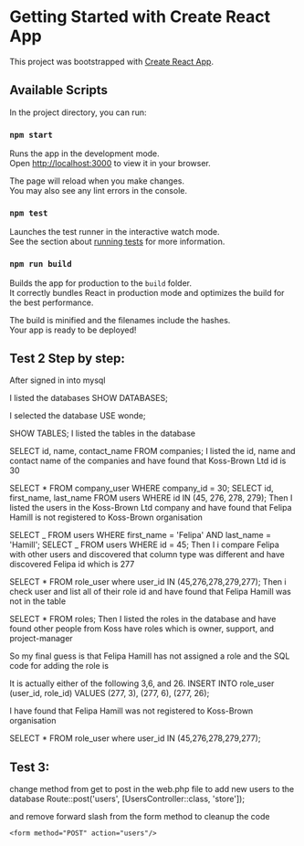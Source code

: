 # Getting Started with Create React App

This project was bootstrapped with [Create React App](https://github.com/facebook/create-react-app).

## Available Scripts

In the project directory, you can run:

### `npm start`

Runs the app in the development mode.\
Open [http://localhost:3000](http://localhost:3000) to view it in your browser.

The page will reload when you make changes.\
You may also see any lint errors in the console.

### `npm test`

Launches the test runner in the interactive watch mode.\
See the section about [running tests](https://facebook.github.io/create-react-app/docs/running-tests) for more information.

### `npm run build`

Builds the app for production to the `build` folder.\
It correctly bundles React in production mode and optimizes the build for the best performance.

The build is minified and the filenames include the hashes.\
Your app is ready to be deployed!

## Test 2 Step by step:

After signed in into mysql

I listed the databases
SHOW DATABASES;

I selected the database
USE wonde;

SHOW TABLES;
I listed the tables in the database

SELECT id, name, contact_name FROM companies;
I listed the id, name and contact name of the companies and have found that Koss-Brown Ltd id is 30

SELECT \* FROM company_user WHERE company_id = 30;
SELECT id, first_name, last_name FROM users WHERE id IN (45, 276, 278, 279);
Then I listed the users in the Koss-Brown Ltd company and have found that Felipa Hamill is not registered to Koss-Brown organisation

SELECT _ FROM users WHERE first_name = 'Felipa' AND last_name = 'Hamill';
SELECT _ FROM users WHERE id = 45;
Then I i compare Felipa with other users and discovered that column type was different and have discovered Felipa id which is 277

SELECT \* FROM role_user where user_id IN (45,276,278,279,277);
Then i check user and list all of their role id and have found that Felipa Hamill was not in the table

SELECT \* FROM roles;
Then I listed the roles in the database and have found other people from Koss have roles which is owner, support, and project-manager

So my final guess is that Felipa Hamill has not assigned a role and the SQL code for adding the role is

It is actually either of the following 3,6, and 26.
INSERT INTO role_user (user_id, role_id) VALUES
(277, 3),
(277, 6),
(277, 26);

I have found that Felipa Hamill was not registered to Koss-Brown organisation

SELECT \* FROM role_user where user_id IN (45,276,278,279,277);

## Test 3:

change method from get to post in the web.php file to add new users to the database
Route::post('users', [UsersController::class, 'store']);

and remove forward slash from the form method to cleanup the code

```
<form method="POST" action="users"/>
```
